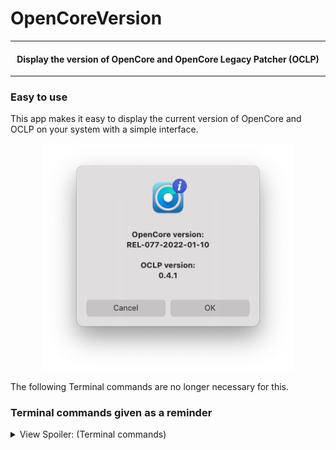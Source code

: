 # OpenCoreVersion

---

<h4 align="center">Display the version of OpenCore and OpenCore Legacy Patcher (OCLP)</h4>

---

### Easy to use

This app makes it easy to display the current version of OpenCore and OCLP on your system with a simple interface.


<p align="center"><img width="400" alt="OpenCoreVersion.app_GUI" src="https://github.com/alphascorp/OpenCoreVersion/blob/main/Screenshots/Main%20GUI.png"></p>

The following Terminal commands are no longer necessary for this.


### Terminal commands given as a reminder

<details> <summary> View Spoiler: (Terminal commands)  </summary>


  - For displaying OpenCore version:
```
nvram 4D1FDA02-38C7-4A6A-9CC6-4BCCA8B30102:opencore-version
```


  - For displaying OCLP version:
```
nvram 4D1FDA02-38C7-4A6A-9CC6-4BCCA8B30102:OCLP-Version
```

</details>